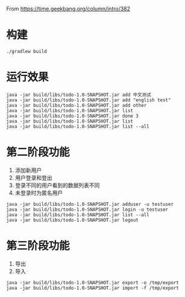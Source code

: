 From https://time.geekbang.org/column/intro/382

# 构建

```
./gradlew build
```

# 运行效果

```
java -jar build/libs/todo-1.0-SNAPSHOT.jar add 中文测试
java -jar build/libs/todo-1.0-SNAPSHOT.jar add "english test"
java -jar build/libs/todo-1.0-SNAPSHOT.jar add other
java -jar build/libs/todo-1.0-SNAPSHOT.jar list
java -jar build/libs/todo-1.0-SNAPSHOT.jar done 3
java -jar build/libs/todo-1.0-SNAPSHOT.jar list
java -jar build/libs/todo-1.0-SNAPSHOT.jar list --all
```

# 第二阶段功能

1. 添加新用户
2. 用户登录和登出
3. 登录不同的用户看到的数据列表不同
4. 未登录时为匿名用户

```
java -jar build/libs/todo-1.0-SNAPSHOT.jar adduser -u testuser
java -jar build/libs/todo-1.0-SNAPSHOT.jar login -u testuser
java -jar build/libs/todo-1.0-SNAPSHOT.jar list --all
java -jar build/libs/todo-1.0-SNAPSHOT.jar logout
```

# 第三阶段功能

1. 导出
2. 导入

```
java -jar build/libs/todo-1.0-SNAPSHOT.jar export -o /tmp/export
java -jar build/libs/todo-1.0-SNAPSHOT.jar import -f /tmp/export
```
